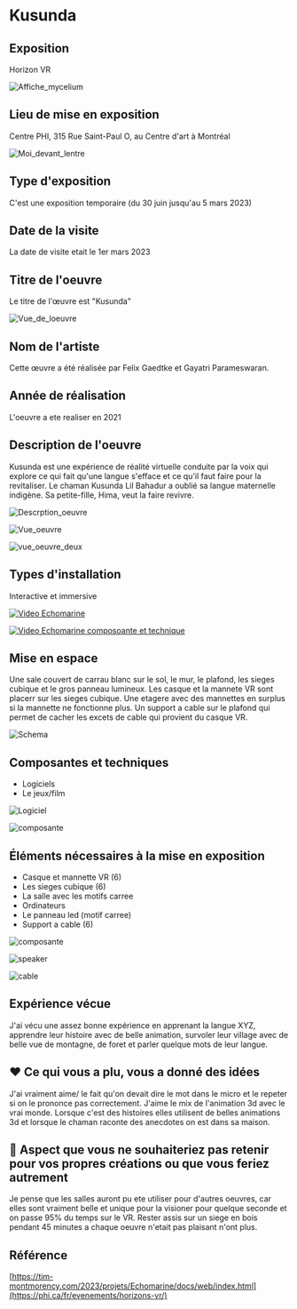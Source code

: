 # Kusunda

## Exposition

Horizon VR

![Affiche_mycelium](media/Mycelium_affiche.jpg)

## Lieu de mise en exposition

Centre PHI, 315 Rue Saint-Paul O, au Centre d'art à Montréal

![Moi_devant_lentre](media/Echomarine_devant_lentrée.jpg)

## Type d'exposition

C'est une exposition temporaire (du 30 juin jusqu'au 5 mars 2023)

## Date de la visite

La date de visite etait le 1er mars 2023

## Titre de l'oeuvre

Le titre de l'œuvre est "Kusunda"

![Vue_de_loeuvre](media/Echomarine_vue_entrée_et_lumiere_rgb.jpg)

## Nom de l'artiste

Cette œuvre a été réalisée par Felix Gaedtke et Gayatri Parameswaran.

## Année de réalisation

L'oeuvre a ete realiser en 2021

## Description de l'oeuvre

Kusunda est une expérience de réalité virtuelle conduite par la voix qui explore ce qui fait qu'une langue s'efface et ce qu'il faut faire pour la revitaliser. Le chaman Kusunda Lil Bahadur a oublié sa langue maternelle indigène. Sa petite-fille, Hima, veut la faire revivre.

![Descrption_oeuvre](media/Echomarine_affiche_degors.jpg)

![Vue_oeuvre](media/Echomarine_vue_derriere_tablette_trepied.jpg)

![vue_oeuvre_deux](media/Echomarine_vue_droite_tablette_trepied.jpg)

## Types d'installation

Interactive et immersive


[![Video Echomarine](https://www.youtube.com/shorts/WCgniecBKQY)](https://www.youtube.com/shorts/WCgniecBKQY)

[![Video Echomarine composoante et technique](https://youtube.com/shorts/SXMx00EYUBM)](https://youtube.com/shorts/SXMx00EYUBM)

## Mise en espace

Une sale couvert de carrau blanc sur le sol, le mur, le plafond, les sieges cubique et le gros panneau lumineux. Les casque et la mannete VR sont placerr sur les sieges cubique. Une etagere avec des mannettes en surplus si la mannette ne fonctionne plus. Un support a cable sur le plafond qui permet de cacher les excets de cable qui provient du casque VR.

![Schema](media/SchemaEchomarine.png)

## Composantes et techniques

- Logiciels
- Le jeux/film

![Logiciel](media/Echomarine_logiciel.PNG)

![composante](media/Echomarine_les_trois_projecteurs.jpg)

## Éléments nécessaires à la mise en exposition

- Casque et mannette VR (6)
- Les sieges cubique (6)
- La salle avec les motifs carree
- Ordinateurs
- Le panneau led (motif carree)
- Support a cable (6)

![composante](media/Echomarine_les_trois_projecteurs.jpg)

![speaker](media/Echomarine_haut-parleur.jpg)

![cable](media/Echomarine_prise_cable.jpg)

## Expérience vécue

J'ai vécu une assez bonne expérience en apprenant la langue XYZ, apprendre leur histoire avec de belle animation, survoler leur village avec de belle vue de montagne, de foret et parler quelque mots de leur langue. 

## ❤️ Ce qui vous a plu, vous a donné des idées

J'ai vraiment aime/ le fait qu'on devait dire le mot dans le micro et le repeter si on le prononce pas correctement. J'aime le mix de l'animation 3d avec le vrai monde. Lorsque c'est des histoires elles utilisent de belles animations 3d et lorsque le chaman raconte des anecdotes on est dans sa maison.

## 🤔 Aspect que vous ne souhaiteriez pas retenir pour vos propres créations ou que vous feriez autrement

Je pense que les salles auront pu ete utiliser pour d'autres oeuvres, car elles sont vraiment belle et unique pour la visioner pour quelque seconde et on passe 95% du temps sur le VR. Rester assis sur un siege en bois pendant 45 minutes a chaque oeuvre n'etait pas plaisant n'ont plus.

## Référence

[https://tim-montmorency.com/2023/projets/Echomarine/docs/web/index.html](https://phi.ca/fr/evenements/horizons-vr/)

